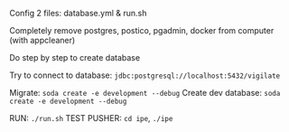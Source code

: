 Config 2 files: database.yml & run.sh

Completely remove postgres, postico, pgadmin, docker from computer (with appcleaner)

Do step by step to create database

Try to connect to database: `jdbc:postgresql://localhost:5432/vigilate`

Migrate: `soda create -e development --debug`
Create dev database: `soda create -e development --debug`

RUN: `./run.sh`
TEST PUSHER: `cd ipe`, `./ipe`